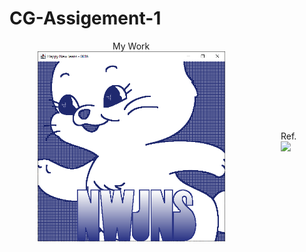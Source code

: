 # CG-Assigement-1
<div style="display: flex; justify-content: space-around; align-items: center;">
  <div>
    <div style="text-align: center;">
      <span>My Work</span>
    </div>
    <img src="https://github.com/Sunwatcha303/CG-Assigement-1/blob/main/output-latest.png?raw=true" alt="Your Image" width="300" style="max-width:100%;">
  </div>

  <div>
    <div style="text-align: center;">
      <span>Ref.</span>
    </div>
    <img src="https://upload.wikimedia.org/wikipedia/en/3/3d/New_Jeans_%28EP%29.jpg" width="300" style="max-width:100%;">
  </div>
</div>
